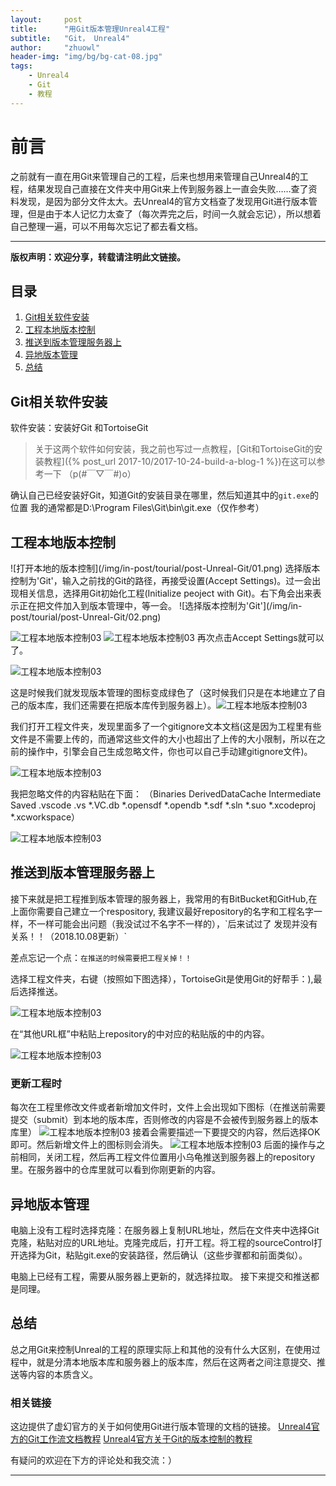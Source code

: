 ```yaml
---
layout:     post
title:      "用Git版本管理Unreal4工程"
subtitle:   "Git， Unreal4"
author:     "zhuowl"
header-img: "img/bg/bg-cat-08.jpg"
tags:
    - Unreal4
    - Git
    - 教程
---
```

# 前言
之前就有一直在用Git来管理自己的工程，后来也想用来管理自己Unreal4的工程，结果发现自己直接在文件夹中用Git来上传到服务器上一直会失败……查了资料发现，是因为部分文件太大。去Unreal4的官方文档查了发现用Git进行版本管理，但是由于本人记忆力太查了（每次弄完之后，时间一久就会忘记），所以想着自己整理一遍，可以不用每次忘记了都去看文档。

---
**版权声明：欢迎分享，转载请注明此文链接。**

## 目录
1. [Git相关软件安装](#Git-setup)
2. [工程本地版本控制](#in-pc)
3. [推送到版本管理服务器上](#submit)
4. [异地版本管理](#in-other-pc)
5. [总结](#all)

## Git相关软件安装

软件安装：安装好Git 和TortoiseGit

> 关于这两个软件如何安装，我之前也写过一点教程，[Git和TortoiseGit的安装教程]({% post_url 2017-10/2017-10-24-build-a-blog-1 %})在这可以参考一下
> （p(#￣▽￣#)o）

<p id = "Git-setup"></p>


确认自己已经安装好Git，知道Git的安装目录在哪里，然后知道其中的`git.exe`的位置
我的通常都是D:\Program Files\Git\bin\git.exe（仅作参考）

## 工程本地版本控制
<p id = "in-pc"></p>
![打开本地的版本控制](/img/in-post/tourial/post-Unreal-Git/01.png)
选择版本控制为'Git'，输入之前找的Git的路径，再接受设置(Accept Settings)。过一会出现相关信息，选择用Git初始化工程(Initialize peoject with Git)。右下角会出来表示正在把文件加入到版本管理中，等一会。
![选择版本控制为'Git'](/img/in-post/tourial/post-Unreal-Git/02.png)

![工程本地版本控制03](/img/in-post/tourial/post-Unreal-Git/03.png)
![工程本地版本控制03](/img/in-post/tourial/post-Unreal-Git/04.png)
再次点击Accept Settings就可以了。

![工程本地版本控制03](/img/in-post/tourial/post-Unreal-Git/05.png)

这是时候我们就发现版本管理的图标变成绿色了（这时候我们只是在本地建立了自己的版本库，我们还需要在把版本库传到服务器上）。![工程本地版本控制03](/img/in-post/tourial/post-Unreal-Git/06.png)

我们打开工程文件夹，发现里面多了一个gitignore文本文档(这是因为工程里有些文件是不需要上传的，而通常这些文件的大小也超出了上传的大小限制，所以在之前的操作中，引擎会自己生成忽略文件，你也可以自己手动建gitignore文件)。

![工程本地版本控制03](/img/in-post/tourial/post-Unreal-Git/07.png)

我把忽略文件的内容粘贴在下面：
（Binaries
DerivedDataCache
Intermediate
Saved
.vscode
.vs
*.VC.db
*.opensdf
*.opendb
*.sdf
*.sln
*.suo
*.xcodeproj
*.xcworkspace）

![工程本地版本控制03](/img/in-post/tourial/post-Unreal-Git/08.png)

## 推送到版本管理服务器上
<p id = "submit"></p>
接下来就是把工程推到版本管理的服务器上，我常用的有BitBucket和GitHub,在上面你需要自己建立一个respository, 我建议最好repository的名字和工程名字一样，不一样可能会出问题（我没试过不名字不一样的），`后来试过了 发现并没有关系！！（2018.10.08更新）` 

差点忘记一个点：`在推送的时候需要把工程关掉！！`

选择工程文件夹，右键（按照如下图选择），TortoiseGit是使用Git的好帮手：),最后选择推送。

![工程本地版本控制03](/img/in-post/tourial/post-Unreal-Git/09.png)

在“其他URL框”中粘贴上repository的中对应的粘贴版的中的内容。 

![工程本地版本控制03](/img/in-post/tourial/post-Unreal-Git/10.png)

### 更新工程时
每次在工程里修改文件或者新增加文件时，文件上会出现如下图标（在推送前需要提交（submit）到本地的版本库，否则修改的内容是不会被传到服务器上的版本库里）
![工程本地版本控制03](/img/in-post/tourial/post-Unreal-Git/11.png)
接着会需要描述一下要提交的内容，然后选择OK即可。然后新增文件上的图标则会消失。
![工程本地版本控制03](/img/in-post/tourial/post-Unreal-Git/12.png)
后面的操作与之前相同，关闭工程，然后再工程文件位置用小乌龟推送到服务器上的repository里。在服务器中的仓库里就可以看到你刚更新的内容。

## 异地版本管理
<p id = "in-other-pc"></p>
电脑上没有工程时选择克隆：在服务器上复制URL地址，然后在文件夹中选择Git克隆，粘贴对应的URL地址。克隆完成后，打开工程。将工程的sourceControl打开选择为Git，粘贴git.exe的安装路径，然后确认（这些步骤都和前面类似）。

电脑上已经有工程，需要从服务器上更新的，就选择拉取。
接下来提交和推送都是同理。
## 总结
<p id = "all"></p>
总之用Git来控制Unreal的工程的原理实际上和其他的没有什么大区别，在使用过程中，就是分清本地版本库和服务器上的版本库，然后在这两者之间注意提交、推送等内容的本质含义。

### 相关链接
这边提供了虚幻官方的关于如何使用Git进行版本管理的文档的链接。
[Unreal4官方的Git工作流文档教程](https://wiki.unrealengine.com/Unreal_Project_Git_Workflow_(Tutorial))
[Unreal4官方关于Git的版本控制的教程](https://wiki.unrealengine.com/Git_source_control_(Tutorial))

有疑问的欢迎在下方的评论处和我交流：）

---

